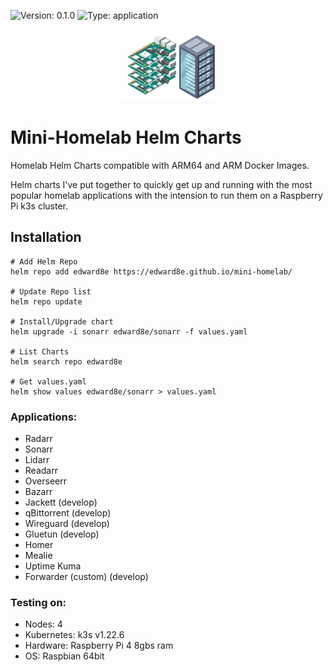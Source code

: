 ![Version: 0.1.0](https://img.shields.io/badge/Version-0.1.0-informational?style=flat-square) ![Type: application](https://img.shields.io/badge/Type-application-informational?style=flat-square) 

<p align="center">
  <a href="https://github.com/jessestuart/tiller-multiarch">
    <img src="./assets/homelab.svg" width="150" />
  </a>
</p>

# Mini-Homelab Helm Charts
Homelab Helm Charts compatible with ARM64 and ARM Docker Images.

Helm charts I've put together to quickly get up and running with the most popular homelab applications with the intension to run them on a Raspberry Pi k3s cluster.


## Installation

```console
# Add Helm Repo
helm repo add edward8e https://edward8e.github.io/mini-homelab/

# Update Repo list
helm repo update

# Install/Upgrade chart
helm upgrade -i sonarr edward8e/sonarr -f values.yaml

# List Charts
helm search repo edward8e

# Get values.yaml
helm show values edward8e/sonarr > values.yaml
```


### Applications:
- Radarr
- Sonarr
- Lidarr
- Readarr
- Overseerr
- Bazarr
- Jackett (develop)
- qBittorrent (develop)
- Wireguard (develop)
- Gluetun (develop)
- Homer
- Mealie
- Uptime Kuma
- Forwarder (custom) (develop)


### Testing on:
- Nodes: 4
- Kubernetes: k3s v1.22.6
- Hardware: Raspberry Pi 4 8gbs ram
- OS: Raspbian 64bit

